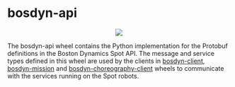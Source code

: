 <!--
Copyright (c) 2023 Boston Dynamics, Inc.  All rights reserved.

Downloading, reproducing, distributing or otherwise using the SDK Software
is subject to the terms and conditions of the Boston Dynamics Software
Development Kit License (20191101-BDSDK-SL).
-->

# bosdyn-api

<p align="center">
<img src="https://www.bostondynamics.com/sites/default/files/2020-05/spot.png" style="max-width:50%;">
</p>

The bosdyn-api wheel contains the Python implementation for the Protobuf definitions in the Boston
Dynamics Spot API. The message and service types defined in this wheel are used by the clients in
[bosdyn-client](https://pypi.org/project/bosdyn-client/),
[bosdyn-mission](https://pypi.org/project/bosdyn-mission/) and [bosdyn-choreography-client](https://pypi.org/project/bosdyn-choreography-client/) wheels to communicate with the services
running on the Spot robots.
